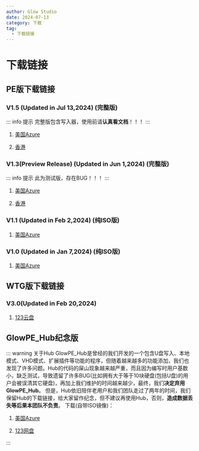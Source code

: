 ```yaml
---
author: Glow Studio
date: 2024-07-13
category: 下载
tag: 
  - 下载链接
---
```


# 下载链接

## PE版下载链接

### V1.5 (Updated in Jul 13,2024) (完整版)

::: info 提示
完整版包含写入器，使用前请**认真看文档**！！！
:::
1. [美国Azure](https://1zjxmw-my.sharepoint.com/personal/jerryzyxs_whatsblog_site/_layouts/52/download.aspx?share=EVML7WYzx71IsqufY8KZNgQBEInz3tDUGX8df3plBepgkQ)

2. [香港](https://pan.huang1111.cn/s/5XBAqtl)

### V1.3(Preview Release) (Updated in Jun 1,2024) (完整版)

::: info 提示
此为测试版，存在BUG！！！
:::
1. [美国Azure](https://1zjxmw-my.sharepoint.com/personal/jerryzyxs_whatsblog_site/_layouts/52/download.aspx?share=Eag5DnZl0AhBnfz79hU1VT0BF1MhDWDxlLfupYTtus9V1Q)

2. [香港](https://pan.huang1111.cn/s/O1vGUL)

### V1.1 (Updated in Feb 2,2024) (纯ISO版)

1. [美国Azure](https://1zjxmw-my.sharepoint.com/personal/jerryzyxs_whatsblog_site/_layouts/52/download.aspx?share=EcP-1aqi9JxFk4EuSiMedbMBB-6nkuNa8UoJtH6PE_VoAg)

### V1.0 (Updated in Jan 7,2024) (纯ISO版)

1. [美国Azure](https://1zjxmw-my.sharepoint.com/personal/jerryzyxs_whatsblog_site/_layouts/52/download.aspx?share=EYBC6JEot3VKlJvHoiGBeVQB9JkGjZRQRviwLosznPjqjw)

## WTG版下载链接

### V3.0(Updated in Feb 20,2024)

1. [123云盘](https://www.123pan.com/s/M75A-Qyamh.html)

## GlowPE_Hub纪念版

::: warning 关于Hub
GlowPE_Hub是曾经的我们开发的一个包含U盘写入、本地模式、VHD模式、扩展插件等功能的程序，但随着越来越多的功能添加，我们也发现了许多问题。Hub的代码的屎山现象越来越严重，而且因为编写时用户基数小，缺乏测试，导致遗留了许多BUG(比如拥有大于等于10块硬盘(包括U盘)的用户会被误清其它硬盘)，再加上我们维护的时间越来越少，最终，我们**决定弃用GlowPE_Hub**。
但是，Hub依旧陪伴老用户和我们团队走过了两年的时间，我们保留Hub的下载链接，给大家留作纪念，但不建议再使用Hub，否则，**造成数据丢失等后果本团队不负责**。
下载(自带ISO镜像)：

1. [美国Azure](https://1zjxmw-my.sharepoint.com/personal/jerryzyxs_whatsblog_site/_layouts/52/download.aspx?share=EWqtAQFmALxFilyGDe7FzAQBY9Q8K_o2443z6U5IMQ3WQw)

2. [123网盘](https://www.123pan.com/s/M75A-7eamh.html)

:::
